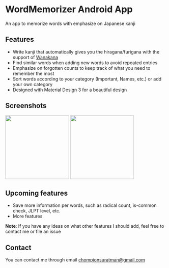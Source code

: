 # WordMemorizer Android App

An app to memorize words with emphasize on Japanese kanji 

## Features

* Write kanji that automatically gives you the hiragana/furigana with the support of [Wanakana](https://github.com/WaniKani/WanaKana)
* Find similar words when adding new words to avoid repeated entries 
* Emphasize on forgotten counts to keep track of what you need to remember the most 
* Sort words according to your category (Important, Names, etc.) or add your own category
* Designed with Material Design 3 for a beautiful design 

## Screenshots

<p float="left">
  <img src="https://i.ibb.co/cts7YyZ/Screenshot-2023-01-01-13-38-02-66-c4fb6d173a1a2b1a5902d48f6b3c8cac.jpg" width="200"/>
  <img src="https://i.ibb.co/BwKQsFJ/Screenshot-2023-01-01-13-38-59-00-c4fb6d173a1a2b1a5902d48f6b3c8cac.jpg" width="200"/>
</p>

## Upcoming features

* Save more information per words, such as radical count, is-common check, JLPT level, etc. 
* More features 

**Note**: If you have any ideas on what other features I should add, feel free to contact me or file an issue

## Contact

You can contact me through email chompionsuratman@gmail.com
